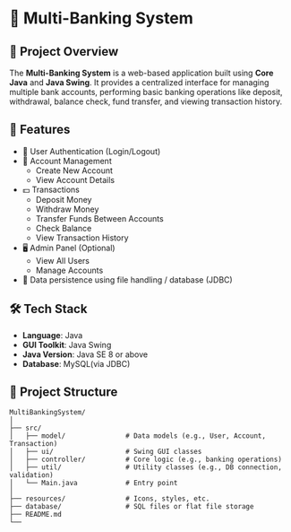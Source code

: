 # 🏦 Multi-Banking System

## 📌 Project Overview

The **Multi-Banking System** is a web-based application built using **Core Java** and **Java Swing**. It provides a centralized interface for managing multiple bank accounts, performing basic banking operations like deposit, withdrawal, balance check, fund transfer, and viewing transaction history.



## 🚀 Features

- 🔐 User Authentication (Login/Logout)
- 🧾 Account Management
  - Create New Account
  - View Account Details
- 💵 Transactions
  - Deposit Money
  - Withdraw Money
  - Transfer Funds Between Accounts
  - Check Balance
  - View Transaction History
- 🖥️ Admin Panel (Optional)
  - View All Users
  - Manage Accounts
- 💾 Data persistence using file handling / database (JDBC)



## 🛠️ Tech Stack

- **Language**: Java
- **GUI Toolkit**: Java Swing
- **Java Version**: Java SE 8 or above
- **Database**: MySQL(via JDBC)



## 📂 Project Structure

```plaintext
MultiBankingSystem/
│
├── src/
│   ├── model/               # Data models (e.g., User, Account, Transaction)
│   ├── ui/                  # Swing GUI classes
│   ├── controller/          # Core logic (e.g., banking operations)
│   ├── util/                # Utility classes (e.g., DB connection, validation)
│   └── Main.java            # Entry point
│
├── resources/               # Icons, styles, etc.
├── database/                # SQL files or flat file storage
├── README.md
└── 
